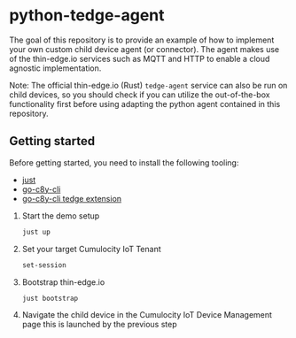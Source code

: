 # python-tedge-agent

The goal of this repository is to provide an example of how to implement your own custom child device agent (or connector). The agent makes use of the thin-edge.io services such as MQTT and HTTP to enable a cloud agnostic implementation.

Note: The official thin-edge.io (Rust) `tedge-agent` service can also be run on child devices, so you should check if you can utilize the out-of-the-box functionality first before using adapting the python agent contained in this repository.

## Getting started

Before getting started, you need to install the following tooling:

* [just](https://just.systems/man/en/chapter_5.html)
* [go-c8y-cli](https://goc8ycli.netlify.app/docs/installation/shell-installation/)
* [go-c8y-cli tedge extension](https://github.com/thin-edge/c8y-tedge)

1. Start the demo setup

    ```sh
    just up
    ```

2. Set your target Cumulocity IoT Tenant

    ```sh
    set-session
    ```

3. Bootstrap thin-edge.io

    ```sh
    just bootstrap
    ```

4. Navigate the child device in the Cumulocity IoT Device Management page this is launched by the previous step
